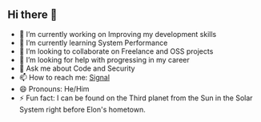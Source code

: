 ## Hi there 👋

<!--
**DeiAsPie/DeiAsPie** is a ✨ _special_ ✨ repository because its `README.md` (this file) appears on your GitHub profile.

Here are some ideas to get you started:
-->

- 🔭 I’m currently working on Improving my development skills
- 🌱 I’m currently learning System Performance
- 👯 I’m looking to collaborate on Freelance and OSS projects
- 🤔 I’m looking for help with progressing in my career
- 💬 Ask me about Code and Security
- 📫 How to reach me: [Signal](https://signal.me/#eu/19Yp0f7xGAZV1OSnvg3wxR-Es0HoI34qBLhRA5UjhgG2Gt4Tl01KFJxgfUt1U2YA)
- 😄 Pronouns: He/Him
- ⚡ Fun fact: I can be found on the Third planet from the Sun in the Solar System right before Elon's hometown.
